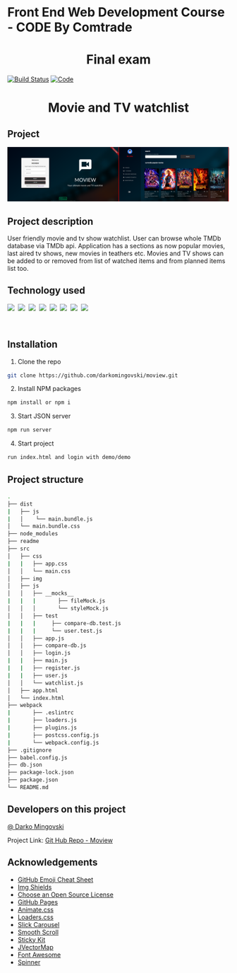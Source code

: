 # Front End Web Development Course - CODE By Comtrade
<h1 align="center">Final exam</h1>

[![Build Status][build-shield]]()
[![Code][code-clean]]()
<br />

<h1 align="center">Movie and TV watchlist</h1>

## Project

[![Moview][product-screenshot]](https://github.com/darkomingovski/moview)

## Project description

User friendly movie and tv show watchlist. User can browse whole TMDb database via TMDb api. Application has a sections as now popular movies, last aired tv shows, new movies in teathers etc. Movies and TV shows can be added to or removed from list of watched items and from planned items list too.

## Technology used

<p align="center">

![][html]&nbsp;
![][css]&nbsp;
![][js]&nbsp;
[![][jquery]](https://jquery.com)&nbsp;
[![][json]](https://my-json-server.typicode.com/)&nbsp;
[![][webpack]](https://webpack.js.org/)&nbsp;
[![][axios]](https://www.npmjs.com/package/axios)&nbsp;
[![][jest]](https://github.com/facebook/jest)
<br>
<p align="center">
<br>

## Installation

1. Clone the repo
```sh
git clone https://github.com/darkomingovski/moview.git
```
2. Install NPM packages
```sh
npm install or npm i
```
3. Start JSON server
```sh
npm run server
```
4. Start project
```sh
run index.html and login with demo/demo
```

## Project structure
```sh
.
├── dist
|   ├── js
|   │    └── main.bundle.js
│   └── main.bundle.css
├── node_modules
├── readme
├── src
│   ├── css
|   |   ├── app.css
│   │   └── main.css
│   ├── img
│   ├── js
│   │   ├── __mocks__
|   |   |       ├── fileMock.js
│   │   │       └── styleMock.js
│   │   ├── test
|   |   |     ├── compare-db.test.js
|   |   |     └── user.test.js
│   │   ├── app.js
│   │   ├── compare-db.js
│   │   ├── login.js
|   |   ├── main.js
|   |   ├── register.js
|   |   ├── user.js
│   │   └── watchlist.js
│   ├── app.html
│   └── index.html
├── webpack
|       ├── .eslintrc
|       ├── loaders.js
|       ├── plugins.js
|       ├── postcss.config.js
|       └── webpack.config.js
├── .gitignore
├── babel.config.js
├── db.json
├── package-lock.json
├── package.json
└── README.md
```

## Developers on this project

[@ Darko Mingovski](https://github.com/darkomingovski)

Project Link: [Git Hub Repo - Moview](https://github.com/darkomingovski/moview)
<br>

## Acknowledgements

* [GitHub Emoji Cheat Sheet](https://www.webpagefx.com/tools/emoji-cheat-sheet)
* [Img Shields](https://shields.io)
* [Choose an Open Source License](https://choosealicense.com)
* [GitHub Pages](https://pages.github.com)
* [Animate.css](https://daneden.github.io/animate.css)
* [Loaders.css](https://connoratherton.com/loaders)
* [Slick Carousel](https://kenwheeler.github.io/slick)
* [Smooth Scroll](https://github.com/cferdinandi/smooth-scroll)
* [Sticky Kit](http://leafo.net/sticky-kit)
* [JVectorMap](http://jvectormap.com)
* [Font Awesome](https://fontawesome.com)
* [Spinner](https://spin.js.org/)

<!-- LINKS & IMAGES -->
[build-shield]: https://img.shields.io/badge/build-passing-brightgreen.svg?style=popout
[code-clean]: https://img.shields.io/badge/code_style-standard-brightgreen.svg?style=popout
[html]: https://img.shields.io/badge/HTML-v5-red.svg?style=popout&logo=html5
[css]: https://img.shields.io/badge/CSS-v3-blue.svg?style=popout&logo=css3
[js]: https://img.shields.io/badge/JavaScript-ES6-yellow.svg?style=popout&logo=javascript
[jquery]: https://img.shields.io/badge/jQuery-v3.4.0-violet.svg?style=popout&logo=jquery
[json]: https://img.shields.io/badge/JSON-v0.14.2-green.svg?style=popout&logo=json
[webpack]: https://img.shields.io/badge/WebPack-v4.30.0-blue.svg?style=popout&logo=webpack
[axios]: https://img.shields.io/badge/AXIOS-v0.18-lightblue.svg?style=popout&logo=codesandbox
[jest]: https://img.shields.io/badge/Jest-24.7.1-red.svg?style=popout&logo=appveyor
[product-screenshot]: ./readme/project.png